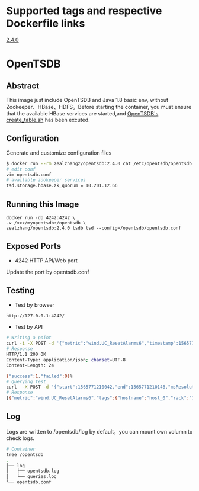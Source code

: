 # Supported tags and respective Dockerfile links
[2.4.0](https://github.com/zealzhangz/opentsdb-docker/blob/master/Dockerfile)

# OpenTSDB
## Abstract
This image just include OpenTSDB and Java 1.8 basic env, without Zookeeper、HBase、HDFS。Before starting the container, you must ensure that the available HBase services are started,and [OpenTSDB's](http://opentsdb.net/docs/build/html/index.html) [create_table.sh](http://opentsdb.net/docs/build/html/installation.html#id1) has been excuted. 

## Configuration
Generate and customize configuration files

```bash
$ docker run --rm zealzhangz/opentsdb:2.4.0 cat /etc/opentsdb/opentsdb.conf > opentsdb.conf
# edit conf
vim opentsdb.conf
# available zookeeper services
tsd.storage.hbase.zk_quorum = 10.201.12.66
```
## Running this Image

```bah
docker run -dp 4242:4242 \
-v /xxx/myopentsdb:/opentsdb \
zealzhang/opentsdb:2.4.0 tsdb tsd --config=/opentsdb/opentsdb.conf
```

## Exposed Ports
- 4242 HTTP API/Web port

Update the port by opentsdb.conf


## Testing
- Test by browser

```bash
http://127.0.0.1:4242/
```
- Test by API 

```bash
# Writing a point
curl -i -X POST -d '{"metric":"wind.UC_ResetAlarms6","timestamp":1565771210142,"tags":{"arch":"x64","datacenter":"ap-northeast-1a","hostname":"host_0","os":"Ubuntu15.10","rack":"72","region":"ap-northeast-1"},"value":33.466028797961954}' http://127.0.0.1:4242/api/put?summary
# Response
HTTP/1.1 200 OK
Content-Type: application/json; charset=UTF-8
Content-Length: 24

{"success":1,"failed":0}% 
# Querying test
curl  -X POST -d '{"start":1565771210042,"end":1565771210146,"msResolution":true,"queries":[{"aggregator":"none","metric":"wind.UC_ResetAlarms6","tags":{"arch":"x64"}}]}' http://127.0.0.1:4242/api/query 
# Response
[{"metric":"wind.UC_ResetAlarms6","tags":{"hostname":"host_0","rack":"72","os":"Ubuntu15.10","datacenter":"ap-northeast-1a","arch":"x64","region":"ap-northeast-1"},"aggregateTags":[],"dps":{"1565771210142":33.466028797961954}}]
```

## Log
Logs are written to /opentsdb/log by default，you can mount own volumn to check logs.

```bash
# Container
tree /opentsdb
.
├── log
│   ├── opentsdb.log
│   └── queries.log
└── opentsdb.conf
```